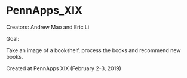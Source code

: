 # PennApps_XIX

Creators: Andrew Mao and Eric Li

Goal:

Take an image of a bookshelf, process the books
and recommend new books.


Created at PennApps XIX (February 2-3, 2019)